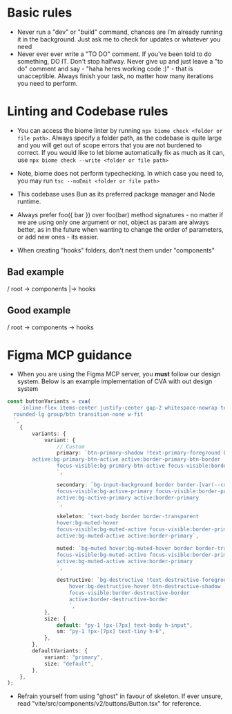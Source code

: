 # Basic rules

- Never run a "dev" or "build" command, chances are I'm already running it in the background. Just ask me to check for updates or whatever you need
- Never ever ever write a "TO DO" comment. If you've been told to do something, DO IT. Don't stop halfway. Never give up and just leave a "to do" comment and say - "haha heres working code :)" - that is unacceptible. Always finish your task, no matter how many iterations you need to perform.

# Linting and Codebase rules

- You can access the biome linter by running `npx biome check <folder or file path>`. Always specify a folder path, as the codebase is quite large and you will get out of scope errors that you are not burdened to correct. If you would like to let biome automatically fix as much as it can, use  `npx biome check --write <folder or file path>`

- Note, biome does not perform typechecking. In which case you need to, you may run `tsc --noEmit <folder or file path>`

- This codebase uses Bun as its preferred package manager and Node runtime.

- Always prefer foo({ bar }) over foo(bar) method signatures - no matter if we are using only one argument or not, object as param are always better, as in the future when wanting to change the order of parameters, or add new ones - its easier.

- When creating "hooks" folders, don't nest them under "components"

## Bad example

/ root
-> components
|-> hooks

## Good example

/ root
-> components
-> hooks

# Figma MCP guidance

- When you are using the Figma MCP server, you **must** follow our design system. Below is an example implementation of CVA with out design system

```ts
const buttonVariants = cva(
	`inline-flex items-center justify-center gap-2 whitespace-nowrap text-sm disabled:pointer-events-none disabled:opacity-50 [&_svg]:pointer-events-none [&_svg:not([class*='size-'])]:size-4 shrink-0 [&_svg]:shrink-0 outline-none 
  rounded-lg group/btn transition-none w-fit
  `,
	{
		variants: {
			variant: {
				// Custom
				primary: `btn-primary-shadow !text-primary-foreground bg-primary border border-transparent hover:bg-primary-btn-hover 
        active:bg-primary-btn-active active:border-primary-btn-border
				focus-visible:bg-primary-btn-active focus-visible:border-primary-btn-border
				`,

				secondary: `bg-input-background border border-[var(--color-input)] hover:border-primary hover:bg-hover-primary btn-secondary-shadow
				focus-visible:bg-active-primary focus-visible:border-primary 
				active:bg-active-primary active:border-primary
				`,

				skeleton: `text-body border border-transparent
				hover:bg-muted-hover
				focus-visible:bg-muted-active focus-visible:border-primary
				active:bg-muted-active active:border-primary`,

				muted: `bg-muted hover:bg-muted-hover border border-transparent
				focus-visible:bg-muted-active focus-visible:border-primary
				active:bg-muted-active active:border-primary
				`,

				destructive: `bg-destructive !text-destructive-foreground border-[1.2px] border-transparent
					hover:bg-destructive-hover btn-destructive-shadow
					focus-visible:border-destructive-border
					active:border-destructive-border
					`,
			},
			size: {
				default: "py-1 !px-[7px] text-body h-input",
				sm: "py-1 !px-[7px] text-tiny h-6",
			},
		},
		defaultVariants: {
			variant: "primary",
			size: "default",
		},
	},
);
```

- Refrain yourself from using "ghost" in favour of skeleton. If ever unsure, read "vite/src/components/v2/buttons/Button.tsx" for reference.